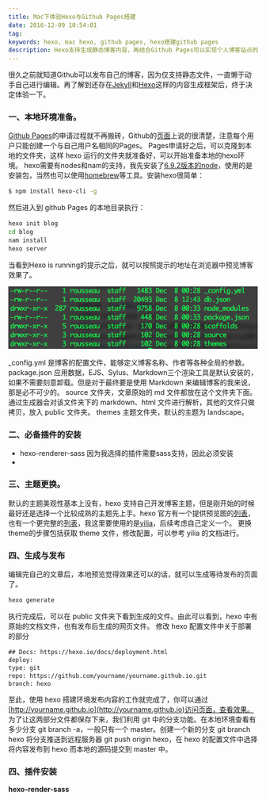 ```yaml
---
title: Mac下体验Hexo与Github Pages搭建
date: 2016-12-09 10:54:01
tag: 
keywords: hexo, mac hexo, github pages, hexo搭建github pages
description: Hexo支持生成静态博客内容，再结合Github Pages可以实现个人博客站点的快速搭建。
---
```


很久之前就知道Github可以发布自己的博客，因为仅支持静态文件，一直懒于动手自己进行编辑。再了解到还存在[JekyII](https://hexo.io/)和[Hexo](https://hexo.io/)这样的内容生成框架后，终于决定体验一下。

### 一、本地环境准备。
[Github Pages](https://pages.github.com/)的申请过程就不再搬砖，Github的[页面](https://pages.github.com/)上说的很清楚，注意每个用户只能创建一个与自己用户名相同的Pages。
Pages申请好之后，可以克隆到本地的文件夹，这样 hexo 运行的文件夹就准备好，可以开始准备本地的hexo环境。
hexo需要有nodes和nam的支持，我先安装了[6.9.2版本的node](https://nodejs.org/dist/v6.9.2/node-v6.9.2.pkg)，使用的是安装包，当然也可以使用[homebrew](http://brew.sh/)等工具。安装hexo很简单：

```bash
$ npm install hexo-cli -g
```
然后进入到 github Pages 的本地目录执行：
```bash
hexo init blog
cd blog
nam install
hexo server
```
当看到Hexo is running的提示之后，就可以按照提示的地址在浏览器中预览博客效果了。

![](20161209-hexo-and-github-pages/39469-20161209105601835-184073315.png)

_config.yml 是博客的配置文件，能够定义博客名称、作者等各种全局的参数。
package.json 应用数据，EJS、Sylus、Markdown三个渲染工具是默认安装的，如果不需要刻意卸载。但是对于最终要是使用 Markdown 来编辑博客的我来说，那是必不可少的。
source 文件夹，文章原始的 md 文件都放在这个文件夹下面。通过生成器会对该文件夹下的 markdown、html 文件进行解析，其他的文件只做拷贝，放入 public 文件夹。
themes 主题文件夹，默认的主题为 landscape。

### 二、必备插件的安装

* hexo-renderer-sass 因为我选择的插件需要sass支持，因此必须安装
* 

### 三、主题更换。

默认的主题美观性基本上没有，hexo 支持自己开发博客主题，但是刚开始的时候最好还是选择一个比较成熟的主题先上手。hexo 官方有一个提供预览图的[列表](https://hexo.io/themes/)，也有一个更完整的[列表](https://github.com/hexojs/hexo/wiki/Themes)，我这里要使用的是[yilia](https://github.com/litten/hexo-theme-yilia)，后续考虑自己定义一个。
更换theme的步骤包括获取 theme 文件，修改配置，可以参考 yilia 的文档进行。

### 四、生成与发布
编辑完自己的文章后，本地预览觉得效果还可以的话，就可以生成等待发布的页面了。
```bash
hexo generate
```
执行完成后，可以在 public 文件夹下看到生成的文件。由此可以看到，hexo 中有原始的文档文件，也有发布后生成的网页文件。
修改 hexo 配置文件中关于部署的部分
```# Deployment
## Docs: https://hexo.io/docs/deployment.html
deploy:
type: git
repo: https://github.com/yourname/yourname.github.io.git
branch: hexo
```
至此，使用 hexo 搭建环境发布内容的工作就完成了，你可以通过[http://yourname.github.io](http://yourname.github.io)访问页面，查看效果。
为了让这两部分文件都保存下来，我们利用 git 中的分支功能。在本地环境查看有多少分支 git branch -a，一般只有一个 master。创建一个新的分支 git branch hexo
将分支推送到远程服务器 git push origin hexo，在 hexo 的配置文件中选择将内容发布到 hexo 而本地的源码提交到 master 中。

### 四、插件安装

**hexo-render-sass**

